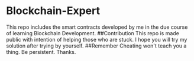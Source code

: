 # Blockchain-Expert
This repo includes the smart contracts developed by me in the due course of learning Blockchain Development.
##Contribution
This repo is made public with intention of helping those who are stuck. I hope you will try my solution after trying by yourself. 
##Remember
Cheating won't teach you a thing. Be persistent. Thanks.
